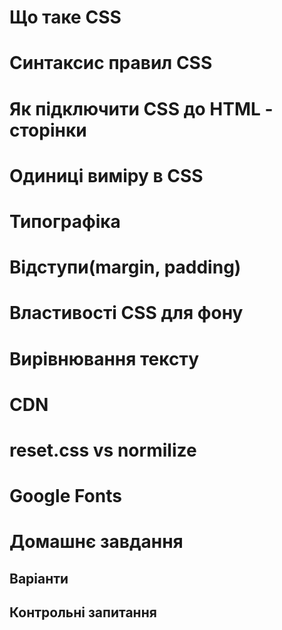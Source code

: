# Що таке CSS

# Синтаксис правил CSS

# Як підключити CSS до HTML - сторінки

# Одиниці виміру в CSS

# Типографіка

# Відступи(margin, padding)

# Властивості CSS для фону

# Вирівнювання тексту

# CDN

# reset.css vs normilize

# Google Fonts

# Домашнє завдання

## Варіанти

## Контрольні запитання